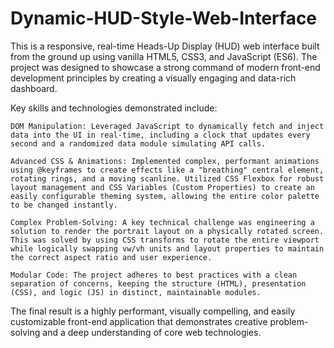 # Dynamic-HUD-Style-Web-Interface
This is a responsive, real-time Heads-Up Display (HUD) web interface built from the ground up using vanilla HTML5, CSS3, and JavaScript (ES6). The project was designed to showcase a strong command of modern front-end development principles by creating a visually engaging and data-rich dashboard.

Key skills and technologies demonstrated include:

    DOM Manipulation: Leveraged JavaScript to dynamically fetch and inject data into the UI in real-time, including a clock that updates every second and a randomized data module simulating API calls.

    Advanced CSS & Animations: Implemented complex, performant animations using @keyframes to create effects like a "breathing" central element, rotating rings, and a moving scanline. Utilized CSS Flexbox for robust layout management and CSS Variables (Custom Properties) to create an easily configurable theming system, allowing the entire color palette to be changed instantly.

    Complex Problem-Solving: A key technical challenge was engineering a solution to render the portrait layout on a physically rotated screen. This was solved by using CSS transforms to rotate the entire viewport while logically swapping vw/vh units and layout properties to maintain the correct aspect ratio and user experience.

    Modular Code: The project adheres to best practices with a clean separation of concerns, keeping the structure (HTML), presentation (CSS), and logic (JS) in distinct, maintainable modules.

The final result is a highly performant, visually compelling, and easily customizable front-end application that demonstrates creative problem-solving and a deep understanding of core web technologies.
